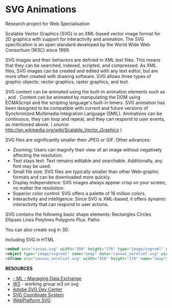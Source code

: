 SVG Animations
==============

Research project for Web Specialisation

Scalable Vector Graphics (SVG) is an XML-based vector image format for 2D graphics with support for interactivity and animation. 
The SVG specification is an open standard developed by the World Wide Web Consortium (W3C) since 1999.

SVG images and their behaviors are defined in XML text files. This means that they can be searched, indexed, scripted, and compressed. As XML files, SVG images can be created and edited with any text editor, but are more often created with drawing software. SVG allows three types of graphic objects: vector graphics, raster graphics, and text.

SVG content can be animated using the built-in animation elements such as <animate>, <animateMotion> and <animateColor>. Content can be animated by manipulating the DOM using ECMAScript and the scripting language's built-in timers. SVG animation has been designed to be compatible with current and future versions of Synchronized Multimedia Integration Language (SMIL). Animations can be continuous, they can loop and repeat, and they can respond to user events, as mentioned above. ( source: http://en.wikipedia.org/wiki/Scalable_Vector_Graphics )

SVG files are significantly smaller then JPEG or GIF. Other advances:

- Zooming: Users can magnify their view of an image without negatively affecting the resolution.
- Text stays text: Text remains editable and searchable. Additionally, any font may be used.
- Small file size: SVG files are typically smaller than other Web-graphic formats and can be downloaded more quickly.
- Display independence: SVG images always appear crisp on your screen, no matter the resolution. 
- Superior color control: SVG offers a palette of 16 million colors.
- Interactivity and intelligence: Since SVG is XML-based, it offers dynamic interactivity that can respond to user actions.

SVG contains the following basic shape elements:
Rectangles
Circles
Ellipses
Lines
Polylines
Polygons
Plus: Paths

You can also create svg in 3D.

Including SVG in HTML
```html
<embed src="canvas.svg" width="350" height="176" type="image/svg+xml" name="emap">
<object type="image/svg+xml" name="omap" data="canvas_norelief.svg" width="350" height="176"></object>
<iframe src="canvas_norelief.svg" width="350" height="176" name="imap"></iframe>
```

**********RESOURCES**********
- [- ML - Managing Data Exchange](http://en.wikibooks.org/wiki/XML_-_Managing_Data_Exchange/SVG)
- [W3](http://www.w3.org/Graphics/SVG/) - working group w3 on svg 
- [Adobe SVG Dev Center](http://www.adobe.com/devnet/svg.html)
- [SVG Coordinate System](http://www.w3.org/Graphics/SVG/IG/resources/svgprimer.html#overview)
- [WebPlatform SVG](http://docs.webplatform.org/wiki/svg)


